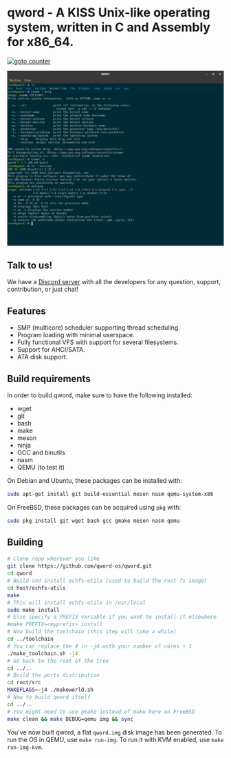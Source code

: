 # qword - A KISS Unix-like operating system, written in C and Assembly for x86_64.

[![goto counter](https://img.shields.io/github/search/qword-os/qword/goto.svg)](https://github.com/qword-os/qword/search?q=goto)

![Reference screenshot](/screenshot.png?raw=true "Reference screenshot")

## Talk to us!
We have a [Discord server](https://discord.gg/RnCtsqD) with all the developers for any question, support, contribution, or just chat!

## Features
- SMP (multicore) scheduler supporting thread scheduling.
- Program loading with minimal userspace.
- Fully functional VFS with support for several filesystems.
- Support for AHCI/SATA.
- ATA disk support.

## Build requirements
In order to build qword, make sure to have the following installed:
- wget
- git
- bash
- make
- meson
- ninja
- GCC and binutils
- nasm
- QEMU (to test it)

On Debian and Ubuntu, these packages can be installed with:
```bash
sudo apt-get install git build-essential meson nasm qemu-system-x86
```

On FreeBSD, these packages can be acquired using `pkg` with:
```bash
sudo pkg install git wget bash gcc gmake meson nasm qemu
```

## Building
```bash
# Clone repo wherever you like
git clone https://github.com/qword-os/qword.git
cd qword
# Build and install echfs-utils (used to build the root fs image)
cd host/echfs-utils
make
# This will install echfs-utils in /usr/local
sudo make install
# Else specify a PREFIX variable if you want to install it elsewhere
#make PREFIX=<myprefix> install
# Now build the toolchain (this step will take a while)
cd ../toolchain
# You can replace the 4 in -j4 with your number of cores + 1
./make_toolchain.sh -j4
# Go back to the root of the tree
cd ../..
# Build the ports distribution
cd root/src
MAKEFLAGS=-j4 ./makeworld.sh
# Now to build qword itself
cd ../..
# You might need to use gmake instead of make here on FreeBSD
make clean && make DEBUG=qemu img && sync
```

You've now built qword, a flat `qword.img` disk image has been generated.
To run the OS in QEMU, use `make run-img`.
To run it with KVM enabled, use `make run-img-kvm`.
